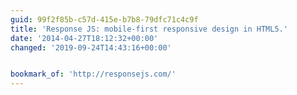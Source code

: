 ```yaml
---
guid: 99f2f85b-c57d-415e-b7b8-79dfc71c4c9f
title: 'Response JS: mobile-first responsive design in HTML5.'
date: '2014-04-27T18:12:32+00:00'
changed: '2019-09-24T14:43:16+00:00'


bookmark_of: 'http://responsejs.com/'
---
```




